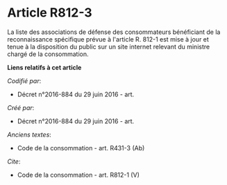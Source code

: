 # Article R812-3

La liste des associations de défense des consommateurs bénéficiant de la reconnaissance spécifique prévue à l'article R.
812-1 est mise à jour et tenue à la disposition du public sur un site internet relevant du ministre chargé de la
consommation.

**Liens relatifs à cet article**

_Codifié par_:

  - Décret n°2016-884 du 29 juin 2016 - art.

_Créé par_:

  - Décret n°2016-884 du 29 juin 2016 - art.

_Anciens textes_:

  - Code de la consommation - art. R431-3 (Ab)

_Cite_:

  - Code de la consommation - art. R812-1 (V)
